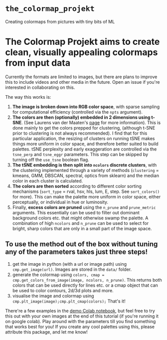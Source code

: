 # `the_colormap_projekt`
Creating colormaps from pictures with tiny bits of ML

# The Colormap Projekt aims to create clean, visually appealing colormaps from input data

Currently the formats are limited to images, but there are plans to improve this to include videos and other media in the future. Open an issue if you're interested in collaborating on this. 

The way this works is:

1. **The image is broken down into RGB color space**, with sparse sampling for computational efficiency (controlled via the `npts` argument).
2. **The colors are then (optionally) embedded in 2 dimensions using t-SNE**. (See Laurens van der Maaten's [page](https://lvdmaaten.github.io/tsne/) for more information). This is done mainly to get the colors prepped for clustering, (although t-SNE prior to clustering is not always recommended). I find that for this particular application, the resizing of clusters on running tSNE makes things more uniform in color space, and therefore better suited to build palettes. tSNE perplexity and early exaggeration are controlled via the `tsne_perp` and `tsne_eggr` parameters. This step can be skipped by turning off the `use_tsne` boolean flag. 
3. **The tSNE embedding is then split into `ncolors` discrete clusters**, with the clustering implemented through a variety of methods (`clustering` = kmeans, GMM, DBSCAN, spectral, optics from sklearn) and the median color in each cluster is calculated. 
4. **The colors are then sorted** according to different color sorting mechanisms (`sort_type` = rval, hsv, hls, lum, E, step. See `sort_colors()` for more). This can make the palette more uniform in color space, either perceptually, or individual in hue or luminosity.
5. Finally, **excess colors are pruned** using the `n_prune` and `prune_metric` arguments. This essentially can be used to filter out dominant background colors etc. that might otherwise swamp the palette. A combination of high `ncolors` and `n_prune` can be used to select for bright, sharp colors that are only in a small part of the image space.

## To use the method out of the box without tuning any of the parameters takes just three steps!

1. get the image in python (with a url or image path) using `cmp.get_image(url)`. Images are stored in the `data/` folder.
2. generate the colormap using `colors, cmap = cmp.get_colors_from_image(image, ncolors, n_prune)`. This returns both colors that can be used directly for lines etc. or a cmap object that can be used to color contours, 2d/3d plots and more.
3. visualise the image and colormap using `cmp.plt_image(image);cmp.plt_cmap(colors);` That's it!

There're a few examples in the [demo Colab notebook](https://colab.research.google.com/github/kartheikiyer/the_colormap_projekt/blob/main/colormap_projekt_demo.ipynb), but feel free to try this out with your own images at the end of this tutorial (if you're running it on google colab). Play around with the parameters till you find something that works best for you! If you create any cool palettes using this, please attribute this package, and let me know!
